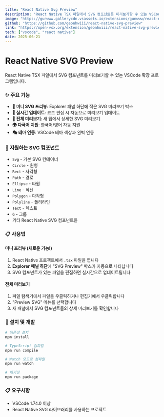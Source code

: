 ```yaml
---
title: "React Native Svg Preview"
description: "React Native TSX 파일에서 SVG 컴포넌트를 미리보기할 수 있는 VSCode 확장 프로그램"
image: "https://gunwww.gallerycdn.vsassets.io/extensions/gunwww/react-native-svg-preview/0.1.1/1750506651022/Microsoft.VisualStudio.Services.Icons.Default"
github: "https://github.com/geonhwiii/react-native-svg-preview"
link: "https://open-vsx.org/extension/geonhwiii/react-native-svg-preview"
tech: ["vscode", "react native"]
date: 2025-06-21
---
```


# React Native SVG Preview

React Native TSX 파일에서 SVG 컴포넌트를 미리보기할 수 있는 VSCode 확장 프로그램입니다.

### ✨ 주요 기능

- **🎨 미니 SVG 프리뷰**: Explorer 패널 하단에 작은 SVG 미리보기 박스
- **🔄 실시간 업데이트**: 코드 편집 시 자동으로 미리보기 업데이트
- **📱 전체 미리보기**: 새 탭에서 상세한 SVG 미리보기
- **🌍 다국어 지원**: 한국어/영어 자동 지원
- **🎭 테마 연동**: VSCode 테마 색상과 완벽 연동

### 🎯 지원하는 SVG 컴포넌트

- `Svg` - 기본 SVG 컨테이너
- `Circle` - 원형
- `Rect` - 사각형
- `Path` - 경로
- `Ellipse` - 타원
- `Line` - 직선
- `Polygon` - 다각형
- `Polyline` - 폴리라인
- `Text` - 텍스트
- `G` - 그룹
- 기타 React Native SVG 컴포넌트들

### 📋 사용법

#### 미니 프리뷰 (새로운 기능!)
1. React Native 프로젝트에서 `.tsx` 파일을 엽니다
2. **Explorer 패널 하단**에 "SVG Preview" 박스가 자동으로 나타납니다
3. SVG 컴포넌트가 있는 파일을 편집하면 실시간으로 업데이트됩니다

#### 전체 미리보기
1. 파일 탐색기에서 파일을 우클릭하거나 편집기에서 우클릭합니다
2. "Preview SVG" 메뉴를 선택합니다
3. 새 패널에서 SVG 컴포넌트들의 상세 미리보기를 확인합니다

### 🚀 설치 및 개발

```bash
# 의존성 설치
npm install

# TypeScript 컴파일
npm run compile

# Watch 모드로 컴파일
npm run watch

# 패키징
npm run package
```

### 📋 요구사항

- VSCode 1.74.0 이상
- React Native SVG 라이브러리를 사용하는 프로젝트
